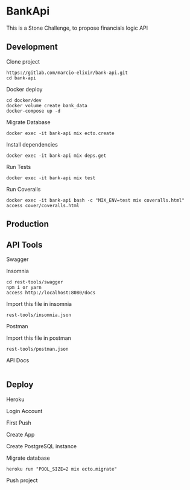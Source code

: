 # BankApi

This is a Stone Challenge, to propose financials logic API

## Development

Clone project

```shell script
https://gitlab.com/marcio-elixir/bank-api.git
cd bank-api
```

Docker deploy

```shell script
cd docker/dev
docker volume create bank_data
docker-compose up -d
```

Migrate Database

```shell script
docker exec -it bank-api mix ecto.create
```

Install dependencies

```shell script
docker exec -it bank-api mix deps.get
```

Run Tests

```shell script
docker exec -it bank-api mix test
```

Run Coveralls

```shell script
docker exec -it bank-api bash -c "MIX_ENV=test mix coveralls.html"
access cover/coveralls.html
```

## Production

## API Tools

Swagger

Insomnia

```shell script
cd rest-tools/swagger
npm i or yarn
access http://localhost:8080/docs
```

Import this file in insomnia

```shell script
rest-tools/insomnia.json
```

Postman

Import this file in postman

```shell script
rest-tools/postman.json
```

API Docs

```json

```

## Deploy

Heroku

Login Account

First Push

Create App

Create PostgreSQL instance

Migrate database

```shell script
heroku run "POOL_SIZE=2 mix ecto.migrate"
```

Push project

